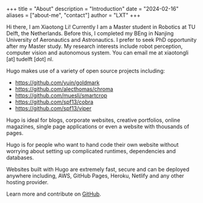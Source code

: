 +++
title = "About"
description = "Introduction"
date = "2024-02-16"
aliases = ["about-me", "contact"]
author = "LXT"
+++

Hi there, I am Xiaotong Li! Currently I am a Master student in Robotics at TU Delft, the Netherlands. Before this, I completed my BEng in Nanjing University of Aeronautics and Astronautics. I prefer to seek PhD opportunity after my Master study. My research interests include robot perception, computer vision and autonomous system. You can email me at xiaotongli [at] tudelft [dot] nl.

Hugo makes use of a variety of open source projects including:

* https://github.com/yuin/goldmark
* https://github.com/alecthomas/chroma
* https://github.com/muesli/smartcrop
* https://github.com/spf13/cobra
* https://github.com/spf13/viper

Hugo is ideal for blogs, corporate websites, creative portfolios, online magazines, single page applications or even a website with thousands of pages.

Hugo is for people who want to hand code their own website without worrying about setting up complicated runtimes, dependencies and databases.

Websites built with Hugo are extremely fast, secure and can be deployed anywhere including, AWS, GitHub Pages, Heroku, Netlify and any other hosting provider.

Learn more and contribute on [GitHub](https://github.com/gohugoio).
